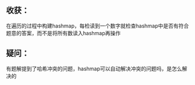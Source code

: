## 收获：
在遍历的过程中构建hashmap，每检读到一个数字就检查hashmap中是否有符合题意的答案，而不是将所有数读入hashmap再操作

## 疑问：
有题解提到了哈希冲突的问题，hashmap可以自动解决冲突的问题吗，是怎么解决的
